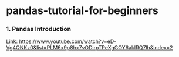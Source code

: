 # pandas-tutorial-for-beginners

### 1. Pandas Introduction
Link: https://www.youtube.com/watch?v=eD-Vg4QNKz0&list=PLM6x9p8hx7vODirpTPeXgGOY6akIRQ7lh&index=2

